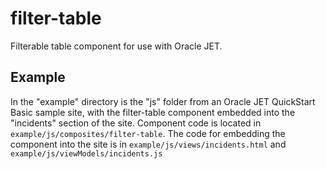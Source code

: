 # filter-table

Filterable table component for use with Oracle JET.

## Example

In the "example" directory is the "js" folder from an Oracle JET QuickStart Basic sample site, with the filter-table component embedded into the "incidents" section of the site. Component code is located in `example/js/composites/filter-table`. The code for embedding the component into the site is in `example/js/views/incidents.html` and `example/js/viewModels/incidents.js`
